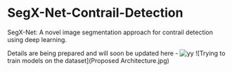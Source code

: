 # SegX-Net-Contrail-Detection
SegX-Net: A novel image segmentation approach for contrail detection using deep learning.

Details are being prepared and will soon be updated here -
![yy](project_updates/train1.png)
![Trying to train models on the dataset](Proposed Architecture.jpg) 
